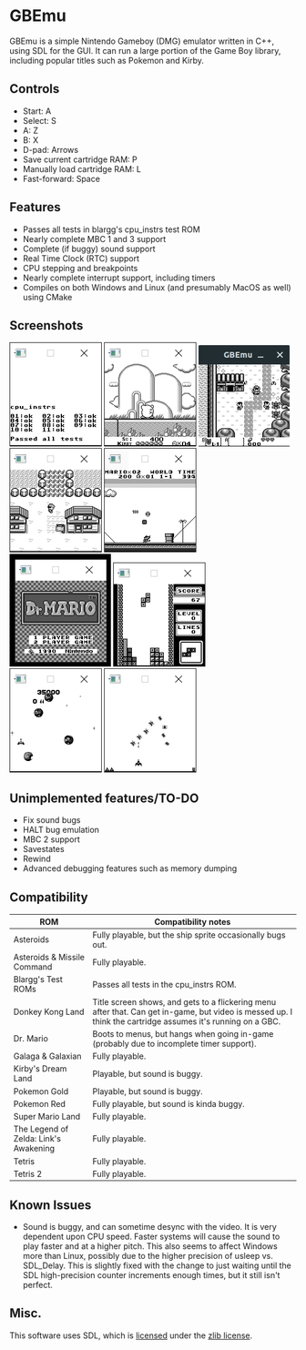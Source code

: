 # GBEmu

GBEmu is a simple Nintendo Gameboy (DMG) emulator written in C++, using SDL for the GUI. It can run a large portion of the Game Boy library, including popular titles such as Pokemon and Kirby.


## Controls
 - Start: A
 - Select: S
 - A: Z
 - B: X
 - D-pad: Arrows
 - Save current cartridge RAM: P
 - Manually load cartridge RAM: L
 - Fast-forward: Space

## Features
 - Passes all tests in blargg's cpu_instrs test ROM
 - Nearly complete MBC 1 and 3 support
 - Complete (if buggy) sound support
 - Real Time Clock (RTC) support
 - CPU stepping and breakpoints
 - Nearly complete interrupt support, including timers
 - Compiles on both Windows and Linux (and presumably MacOS as well) using CMake

## Screenshots

![Blargg's test ROM](screenshots/blarggs.png)
![Kirby](screenshots/kirby.png)
![Zelda](screenshots/zelda.png)
![Pokemon](screenshots/pkmn.png)
![Super Mario Land](screenshots/sml.png)
![Dr. Mario](screenshots/drMario.png)
![Tetris](screenshots/tetris.png)
![Asteroids](screenshots/asteroids.png)
![Galaga](screenshots/galaga.png)

## Unimplemented features/TO-DO
  - Fix sound bugs
  - HALT bug emulation
  - MBC 2 support
  - Savestates
  - Rewind
  - Advanced debugging features such as memory dumping 


## Compatibility
| ROM                         | Compatibility notes                                                                                                                                                                                   |
|-----------------------------|-------------------------------------------------------------------------------------------------------------------------------------------------------------------------------------------------------|
| Asteroids                   | Fully playable, but the ship sprite occasionally bugs out.                                                                                                                     |
| Asteroids & Missile Command | Fully playable. 
| Blargg's Test ROMs          | Passes all tests in the cpu_instrs ROM.
| Donkey Kong Land            | Title screen shows, and gets to a flickering menu after that. Can get in-game, but video is messed up. I think the cartridge assumes it's running on a GBC.                                                                                                             |
| Dr. Mario                   | Boots to menus, but hangs when going in-game (probably due to incomplete timer support).                                                                                                              |
| Galaga & Galaxian           | Fully playable.                                                                                                                                                                                     |
| Kirby's Dream Land          | Playable, but sound is buggy.			 |
| Pokemon Gold				  | Playable, but sound is buggy.  |
| Pokemon Red				  | Fully playable, but sound is kinda buggy. |
| Super Mario Land            | Fully playable.			 |
| The Legend of Zelda: Link's Awakening| Fully playable. |
| Tetris                      | Fully playable.                                                                                                                                    |
| Tetris 2                    | Fully playable.                                                                                                                                                                            |
 
## Known Issues
  - Sound is buggy, and can sometime desync with the video. It is very dependent upon CPU speed. Faster systems will cause the sound to play faster and at a higher pitch. This also seems to affect Windows more than Linux, possibly due to the higher precision of usleep vs. SDL_Delay. This is slightly fixed with the change to just waiting until the SDL high-precision counter increments enough times, but it still isn't perfect.

## Misc.

This software uses SDL, which is [licensed](https://www.libsdl.org/license.php) under the [zlib license](https://www.zlib.net/zlib_license.html).